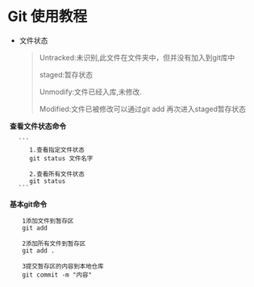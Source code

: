 # Git 使用教程

+ 文件状态

  > Untracked:未识别,此文件在文件夹中，但并没有加入到git库中
  >
  > staged:暂存状态
  >
  > Unmodify:文件已经入库,未修改.
  >
  > Modified:文件已被修改可以通过git add 再次进入staged暂存状态

​       **查看文件状态命令**

       ```
          1.查看指定文件状态
          git status 文件名字
          
          2.查看所有文件状态
          git status
       ```

​       **基本git命令**

```
    1添加文件到暂存区
    git add 
    
    2添加所有文件到暂存区
    git add . 
    
    3提交暂存区的内容到本地仓库
    git commit -m "内容"
    
```





